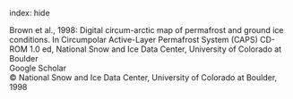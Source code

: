 index: hide

<div class="Citation">

  <div class="Citation-body">
    <div class="Citation-text">Brown et al., 1998: Digital circum-arctic map of permafrost and ground ice conditions. In Circumpolar Active-Layer Permafrost System (CAPS) CD-ROM 1.0 ed, National Snow and Ice Data Center, University of Colorado at Boulder</div>
    <div class="Citation-links">
      <div class="CitationLink" data-href="https://scholar.google.com/scholar?q=Digital+circum-arctic+map+of+permafrost+and+ground+ice+conditions.+In+Circumpolar+Active-Layer+Permafrost+System+%28CAPS%29+CD-ROM+1.0+ed">
        <div class="CitationLink-icon CitationLink-Scholar"></div>
        <div class="CitationLink-text">Google Scholar</div>
      </div>
    </div>
  </div>
</div>


<div class="Citation-copy">
&copy; National Snow and Ice Data Center, University of Colorado at Boulder, 1998
</div>